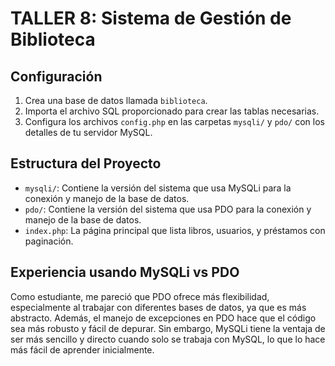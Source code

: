 # TALLER 8: Sistema de Gestión de Biblioteca

## Configuración

1. Crea una base de datos llamada `biblioteca`.
2. Importa el archivo SQL proporcionado para crear las tablas necesarias.
3. Configura los archivos `config.php` en las carpetas `mysqli/` y `pdo/` con los detalles de tu servidor MySQL.

## Estructura del Proyecto

- `mysqli/`: Contiene la versión del sistema que usa MySQLi para la conexión y manejo de la base de datos.
- `pdo/`: Contiene la versión del sistema que usa PDO para la conexión y manejo de la base de datos.
- `index.php`: La página principal que lista libros, usuarios, y préstamos con paginación.
  
## Experiencia usando MySQLi vs PDO

Como estudiante, me pareció que PDO ofrece más flexibilidad, especialmente al trabajar con diferentes bases de datos, ya que es más abstracto. Además, el manejo de excepciones en PDO hace que el código sea más robusto y fácil de depurar. Sin embargo, MySQLi tiene la ventaja de ser más sencillo y directo cuando solo se trabaja con MySQL, lo que lo hace más fácil de aprender inicialmente.
